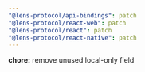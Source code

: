 ```yaml
---
"@lens-protocol/api-bindings": patch
"@lens-protocol/react-web": patch
"@lens-protocol/react": patch
"@lens-protocol/react-native": patch
---
```


**chore:** remove unused local-only field
